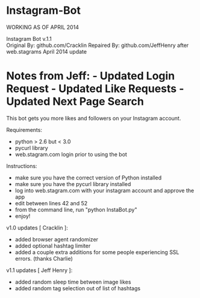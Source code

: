 Instagram-Bot
=============

WORKING AS OF APRIL 2014

Instagram Bot v.1.1    
Original By: github.com/Cracklin
Repaired By: github.com/JeffHenry after web.stagrams April 2014 update

Notes from Jeff:
	- Updated Login Request
	- Updated Like Requests
	- Updated Next Page Search
==============================

This bot gets you more likes and followers on your Instagram account.

Requirements:
- python > 2.6 but < 3.0
- pycurl library
- web.stagram.com login prior to using the bot

Instructions:
- make sure you have the correct version of Python installed
- make sure you have the pycurl library installed
- log into web.stagram.com with your instagram account and approve the app
- edit between lines 42 and 52
- from the command line, run "python InstaBot.py"
- enjoy!

v1.0 updates [ Cracklin ]:
- added browser agent randomizer
- added optional hashtag limiter
- added a couple extra additions for some people experiencing SSL errors. (thanks Charlie)

v1.1 updates [ Jeff Henry ]:
- added random sleep time between image likes
- added random tag selection out of list of hashtags
